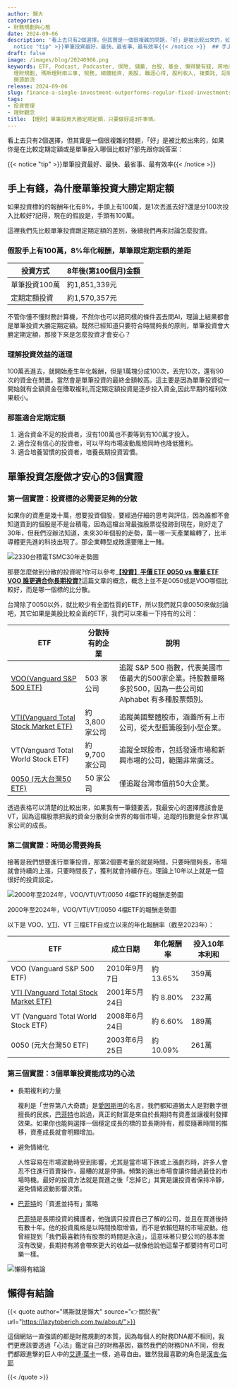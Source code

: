 ```yaml
---
author: 懶大
categories:
- 財務規劃與心態
date: 2024-09-06
description: '看上去只有2個選擇，但其實是一個很複雜的問題，「好」是被比較出來的，如果你是在比較定期定額或是單筆投入哪個比較好?那先跟你說答案：  {{<
  notice "tip" >}}單筆投資最好、最快、最省事、最有效率{{< /notice >}}  ## 手上有錢，為什麼單筆投資大勝定期定額  如果投資標的的報酬年化有8%，手頭上有100萬，是1次丟進去好?還是分100次投入比較好?記得，現在的假設是，'
draft: false
image: /images/blog/20240906.png
keywords: ETF, Podcast, Podcaster, 保險, 儲蓄, 台股, 基金, 懶得變有錢, 房地產, 投資, 投資理財, 支出, 收入, 理財,
  理財規劃, 瑪斯理財兩三事, 稅務, 總體經濟, 美股, 職涯心得, 股利收入, 複委託, 記帳, 讀書心得, 財務規劃, 財商, 貸款, 資產配置, 退休規劃,
  開源節流
release: 2024-09-06
slug: finance-a-single-investment-outperforms-regular-fixed-investments-as-long-as-you-do-these-3-things-well
tags:
- 投資管理
- 理財觀念
title: 【理財】單筆投資大勝定期定額，只要做好這3件事情。
---
```

看上去只有2個選擇，但其實是一個很複雜的問題，「好」是被比較出來的，如果你是在比較定期定額或是單筆投入哪個比較好?那先跟你說答案：

{{< notice "tip" >}}單筆投資最好、最快、最省事、最有效率{{< /notice >}}

## 手上有錢，為什麼單筆投資大勝定期定額

如果投資標的的報酬年化有8%，手頭上有100萬，是1次丟進去好?還是分100次投入比較好?記得，現在的假設是，手頭有100萬。

這裡我們先比較單筆投資跟定期定額的差別，後續我們再來討論怎麼投資。

### 假設手上有100萬，8%年化報酬，單筆跟定期定額的差距

| 投資方式 | 8年後(第100個月)金額 |
| --- | --- |
| 單筆投資100萬 | 約1,851,339元 |
| 定期定額投資 | 約1,570,357元 |

不管你懂不懂財務計算機，不然你也可以把同樣的條件丟去問AI，理論上結果都會是單筆投資大勝定期定額。既然已經知道只要符合時間夠長的原則，單筆投資會大勝定期定額，那接下來是怎麼投資才會安心？

### 理解投資效益的道理

100萬丟進去，就開始產生年化報酬，但是1萬塊分成100次，丟完10次，還有90次的資金在閒置。當然會是單筆投資的最終金額較高。這主要是因為單筆投資從一開始就有全額資金在賺取複利,而定期定額投資是逐步投入資金,因此早期的複利效果較小。

### 那誰適合定期定額

1. 適合資金不足的投資者，沒有100萬也不要等到有100萬才投入。
2. 適合沒有信心的投資者，可以平均市場波動風險同時也降低獲利。
3. 適合培養習慣的投資者，培養長期投資習慣。

## 單筆投資怎麼做才安心的3個實證

### 第一個實證：投資標的必需要足夠的分散

如果你的資產是幾十萬，想要投資個股，要經過仔細的思考與評估，因為誰都不會知道買到的個股是不是台積電，因為這檔台灣最強股票從發跡到現在，剛好走了30年，但我們沒辦法知道，未來30年個股的走勢，萬一哪一天產業輪轉了，比半導體更先進的科技出現了。那企業轉型成敗還要賭上一賭。

![2330台積電TSMC30年走勢圖](images/blog/20240906_1.png)

那要怎麼做到分散的投資呢?你可以參考[**【投資】平價 ETF 0050 vs 奢華 ETF VOO 誰更適合你長期投資?**](https://lazytoberich.com.tw/blog/investing-affordable-vs-luxury-etf-comparison/)這篇文章的概念，概念上並不是0050或是VOO哪個比較好，而是哪一個標的比分散。

台灣除了0050以外，就比較少有全面性質的ETF，所以我們就只拿0050來做討論吧，其它如果是美股比較全面的ETF，我們可以來看一下持有的公司：

| ETF | 分散持有的企業 |  說明 |
| --- | --- | --- |
|[ VOO(Vanguard S&P 500 ETF) ](https://lazytoberich.com.tw/blog/investing-affordable-vs-luxury-etf-comparison/)| 503 家公司 | 追蹤 S&P 500 指數，代表美國市值最大的500家企業。持股數量略多於500，因為一些公司如 Alphabet 有多種股票類別。 |
| [VTI(Vanguard Total Stock Market ETF)](https://lazytoberich.com.tw/blog/investment2024-complete-analysis-of-vti-who-is-suitable-for-investing-in-vti/) | 約 3,800 家公司 | 追蹤美國整體股市，涵蓋所有上市公司，從大型藍籌股到小型企業。 |
| VT(Vanguard Total World Stock ETF) | 約 9,700 家公司 | 追蹤全球股市，包括發達市場和新興市場的公司，範圍非常廣泛。 |
| [0050 (元大台灣50 ETF)](https://lazytoberich.com.tw/blog/investing-affordable-vs-luxury-etf-comparison/) | 50 家公司 | 僅追蹤台灣市值前50大企業。 |

透過表格可以清楚的比較出來，如果我有一筆錢要丟，我最安心的選擇應該會是VT，因為這檔股票把我的資金分散到全世界的每個市場，追蹤的指數是全世界1萬家公司的成長。

### 第二個實證：時間必需要夠長

接著是我們想要進行單筆投資，那第2個要考量的就是時間，只要時間夠長，市場就會持續的上漲，只要時間長了，獲利就會持續存在。理論上10年以上就是一個很好的投資設定。

![2000年至2024年，VOO/VTI/VT/0050 4檔ETF的報酬走勢圖](images/blog/20240906_2.png)

2000年至2024年，VOO/VTI/VT/0050 4檔ETF的報酬走勢圖

以下是 VOO、[VTI](https://lazytoberich.com.tw/blog/investment2024-complete-analysis-of-vti-who-is-suitable-for-investing-in-vti/)、VT 三檔ETF自成立以來的年化報酬率（截至2023年）：

| ETF | 成立日期 | 年化報酬率 | 投入10年本利和 |
| --- | --- | --- | --- |
| VOO (Vanguard S&P 500 ETF) | 2010年9月7日 | 約 13.65% | 359萬 |
| [VTI (Vanguard Total Stock Market ETF)](https://lazytoberich.com.tw/blog/investment2024-complete-analysis-of-vti-who-is-suitable-for-investing-in-vti/) | 2001年5月24日 | 約 8.80% | 232萬 |
| VT (Vanguard Total World Stock ETF) | 2008年6月24日 | 約 6.60% | 189萬 |
| 0050 (元大台灣50 ETF) | 2003年6月25日 | 約 10.09% | 261萬 |

### 第三個實證：3個單筆投資能成功的心法

- 長期複利的力量
    
    複利是「世界第八大奇蹟」是[愛因斯坦](https://zh.wikipedia.org/zh-tw/%E9%98%BF%E5%B0%94%E4%BC%AF%E7%89%B9%C2%B7%E7%88%B1%E5%9B%A0%E6%96%AF%E5%9D%A6)的名言，我們都知道猶太人是對數字很擅長的民族，[巴菲特](https://zh.wikipedia.org/zh-tw/%E6%B2%83%E4%BC%A6%C2%B7%E5%B7%B4%E8%8F%B2%E7%89%B9)也說過，真正的財富是來自於長期持有資產並讓複利發揮效果。如果你也能夠選擇一個穩定成長的標的並長期持有，那麼隨著時間的推移，資產成長就會明顯增加。
    
- 避免情緒化
    
    人性容易在市場波動時受到影響，尤其是當市場下跌或上漲劇烈時，許多人會忍不住進行買賣操作，最糟的就是停損。頻繁的進出市場會讓你錯過最佳的市場時機。最好的投資方法就是買進之後「忘掉它」其實是讓投資者保持冷靜，避免情緒波動影響決策。
    
- [巴菲特](https://zh.wikipedia.org/zh-tw/%E6%B2%83%E4%BC%A6%C2%B7%E5%B7%B4%E8%8F%B2%E7%89%B9)的「買進並持有」策略
    
    [巴菲特](https://zh.wikipedia.org/zh-tw/%E6%B2%83%E4%BC%A6%C2%B7%E5%B7%B4%E8%8F%B2%E7%89%B9)是長期投資的擁護者，他強調只投資自己了解的公司，並且在買進後持有數十年。他的投資風格是以時間換取增值，而不是依賴短期的市場波動。他曾經提到「我們最喜歡持有股票的時間是永遠」，這意味著只要公司的基本面沒有改變，長期持有將會帶來更大的收益—就像他說他這輩子都要持有可口可樂一樣。
    

![懶得有結論](/images/blog/lazytobeconclude.svg)

## 懶得有結論

{{< quote author="瑪斯就是懶大" source="👉關於我" url="https://lazytoberich.com.tw/about/">}}

這個網站一直強調的都是財務規劃的本質，因為每個人的財務DNA都不相同，我們更應該要透過「心法」鑑定自己的財務基因，雖然我們的財務DNA不同，但我們都跟進擊的巨人中的[艾連·葉卡](https://www.google.com/search?num=10&sca_esv=c873461b5e2c612f&sxsrf=ADLYWIJKiLIgWKRChyN1LKNUjHE_0695Qg:1725575847947&q=%E8%89%BE%E9%80%A3%C2%B7%E8%91%89%E5%8D%A1&stick=H4sIAAAAAAAAAONgFuLSz9U3SC-pSEkyUuIGsQ0Nk82MKvK09DPKrfST83NyUpNLMvPzgMzczOT4pPz87Pji1KLM1GKr3MTMPIXkjMSixOSS1KJFrHwvOve9bFh8aPuLiZ1PexcCAFAFlKpdAAAA&sa=X&sqi=2&ved=2ahUKEwjqrcz77qyIAxXgQPUHHWxaGcwQ9OUBegQIQBAD)一樣，追尋自由。雖然我最喜歡的角色是[漢吉·佐耶](https://www.google.com/search?num=10&sca_esv=c873461b5e2c612f&sxsrf=ADLYWIJKiLIgWKRChyN1LKNUjHE_0695Qg:1725575847947&q=%E6%BC%A2%E5%90%89%C2%B7%E4%BD%90%E8%80%B6&stick=H4sIAAAAAAAAAONgFuLSz9U3SC-pSEkyUuLVT9c3NEwyrygqNzcw1tLPKLfST87PyUlNLsnMzwMyczOT45Py87Pji1OLMlOLrXITM_MUkjMSixKTS1KLFrHyPduz6OmEzkPbn-yd8KJhGwDKszW5XwAAAA&sa=X&sqi=2&ved=2ahUKEwjqrcz77qyIAxXgQPUHHWxaGcwQ9OUBegQIQBAJ)

{{< /quote >}}